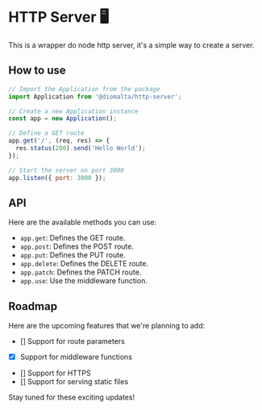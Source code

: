 # HTTP Server 🖥️

This is a wrapper do node http server, it's a simple way to create a server.

## How to use

```javascript
// Import the Application from the package
import Application from '@diomalta/http-server';

// Create a new Application instance
const app = new Application();

// Define a GET route
app.get('/', (req, res) => {
  res.status(200).send('Hello World');
});

// Start the server on port 3000
app.listen({ port: 3000 });
```

## API

Here are the available methods you can use:

- `app.get`: Defines the GET route.
- `app.post`: Defines the POST route.
- `app.put`: Defines the PUT route.
- `app.delete`: Defines the DELETE route.
- `app.patch`: Defines the PATCH route.
- `app.use`: Use the middleware function.

## Roadmap

Here are the upcoming features that we're planning to add:

- [] Support for route parameters
- [x] Support for middleware functions
- [] Support for HTTPS
- [] Support for serving static files

Stay tuned for these exciting updates!
